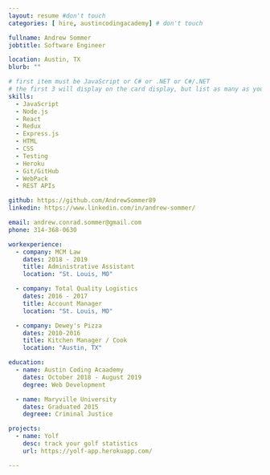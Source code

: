 ```yaml
---
layout: resume #don't touch
categories: [ hire, austincodingacademy] # don't touch

fullname: Andrew Sommer
jobtitle: Software Engineer

location: Austin, TX
blurb: ""

# first item must be JavaScript or C# or .NET or C#/.NET
# the first 3 will display on the card display, but list as many as you want, they will be visible on your hire page
skills:
  - JavaScript
  - Node.js
  - React
  - Redux
  - Express.js
  - HTML
  - CSS
  - Testing
  - Heroku
  - Git/GitHub
  - WebPack
  - REST APIs

github: https://github.com/AndrewSommer89
linkedin: https://www.linkedin.com/in/andrew-sommer/

email: andrew.conrad.sommer@gmail.com
phone: 314-368-0630

workexperience:
  - company: MCM Law
    dates: 2018 - 2019
    title: Administrative Assistant
    location: "St. Louis, MO"

  - company: Total Quality Logistics
    dates: 2016 - 2017
    title: Account Manager
    location: "St. Louis, MO"

  - company: Dewey's Pizza
    dates: 2010-2016
    title: Kitchen Manager / Cook
    location: "Austin, TX"

education:
  - name: Austin Coding Acaademy
    dates: October 2018 - August 2019
    degree: Web Development

  - name: Maryville University
    dates: Graduated 2015
    degreee: Criminal Justice

projects:
  - name: Yolf
    desc: track your golf statistics
    url: https://yolf-app.herokuapp.com/

---
```

